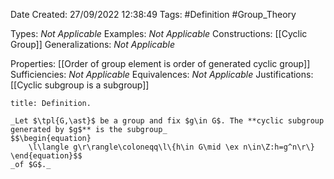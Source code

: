 <div class="topSpace"></div>

Date Created: 27/09/2022 12:38:49
Tags: #Definition #Group_Theory

Types: _Not Applicable_
Examples: _Not Applicable_
Constructions: [[Cyclic Group]]
Generalizations: _Not Applicable_

Properties: [[Order of group element is order of generated cyclic group]]
Sufficiencies: _Not Applicable_
Equivalences: _Not Applicable_
Justifications: [[Cyclic subgroup is a subgroup]]

``` ad-Definition
title: Definition.

_Let $\tpl{G,\ast}$ be a group and fix $g\in G$. The **cyclic subgroup generated by $g$** is the subgroup_
$$\begin{equation}
    \l\langle g\r\rangle\coloneqq\l\{h\in G\mid \ex n\in\Z:h=g^n\r\}
\end{equation}$$
_of $G$._

```
